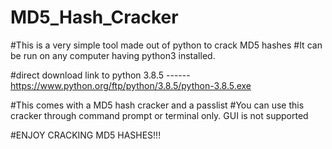 # MD5_Hash_Cracker

#This is a very simple tool made out of python to crack MD5 hashes
#It can be run on any computer having python3 installed.

#direct download link to python 3.8.5 ------ https://www.python.org/ftp/python/3.8.5/python-3.8.5.exe

#This comes with a MD5 hash cracker and a passlist
#You can use this cracker through command prompt or terminal only. GUI is not supported


#ENJOY CRACKING MD5 HASHES!!!
